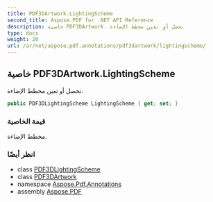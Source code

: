 ```yaml
---
title: PDF3DArtwork.LightingScheme
second_title: Aspose.PDF for .NET API Reference
description: خاصية PDF3DArtwork. تحصل أو تعين مخطط الإضاءة
type: docs
weight: 20
url: /ar/net/aspose.pdf.annotations/pdf3dartwork/lightingscheme/
---
```

## خاصية PDF3DArtwork.LightingScheme

تحصل أو تعين مخطط الإضاءة.

```csharp
public PDF3DLightingScheme LightingScheme { get; set; }
```

### قيمة الخاصية

مخطط الإضاءة.

### انظر أيضًا

* class [PDF3DLightingScheme](../../pdf3dlightingscheme/)
* class [PDF3DArtwork](../)
* namespace [Aspose.Pdf.Annotations](../../../aspose.pdf.annotations/)
* assembly [Aspose.PDF](../../../)